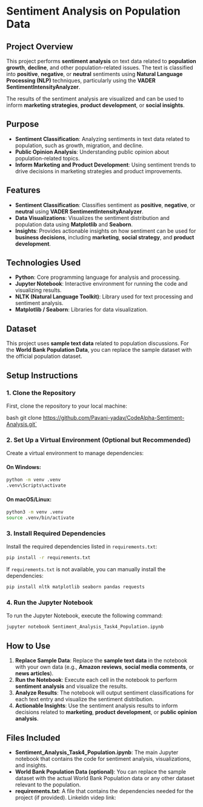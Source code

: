 
# Sentiment Analysis on Population Data

## Project Overview
This project performs **sentiment analysis** on text data related to **population growth**, **decline**, and other population-related issues. The text is classified into **positive**, **negative**, or **neutral** sentiments using **Natural Language Processing (NLP)** techniques, particularly using the **VADER SentimentIntensityAnalyzer**.

The results of the sentiment analysis are visualized and can be used to inform **marketing strategies**, **product development**, or **social insights**.

## Purpose
- **Sentiment Classification**: Analyzing sentiments in text data related to population, such as growth, migration, and decline.
- **Public Opinion Analysis**: Understanding public opinion about population-related topics.
- **Inform Marketing and Product Development**: Using sentiment trends to drive decisions in marketing strategies and product improvements.

## Features
- **Sentiment Classification**: Classifies sentiment as **positive**, **negative**, or **neutral** using **VADER SentimentIntensityAnalyzer**.
- **Data Visualizations**: Visualizes the sentiment distribution and population data using **Matplotlib** and **Seaborn**.
- **Insights**: Provides actionable insights on how sentiment can be used for **business decisions**, including **marketing**, **social strategy**, and **product development**.

## Technologies Used
- **Python**: Core programming language for analysis and processing.
- **Jupyter Notebook**: Interactive environment for running the code and visualizing results.
- **NLTK (Natural Language Toolkit)**: Library used for text processing and sentiment analysis.
- **Matplotlib / Seaborn**: Libraries for data visualization.

## Dataset
This project uses **sample text data** related to population discussions.
For the **World Bank Population Data**, you can replace the sample dataset with the official population dataset.

## Setup Instructions

### 1. Clone the Repository
First, clone the repository to your local machine:

bash
git clone https://github.com/Pavani-yadav/CodeAlpha-Sentiment-Analysis.git`

### 2. Set Up a Virtual Environment (Optional but Recommended)

Create a virtual environment to manage dependencies:

#### On Windows:

```bash
python -m venv .venv
.venv\Scripts\activate
```

#### On macOS/Linux:

```bash
python3 -m venv .venv
source .venv/bin/activate
```

### 3. Install Required Dependencies

Install the required dependencies listed in `requirements.txt`:

```bash
pip install -r requirements.txt
```

If `requirements.txt` is not available, you can manually install the dependencies:

```bash
pip install nltk matplotlib seaborn pandas requests
```

### 4. Run the Jupyter Notebook

To run the Jupyter Notebook, execute the following command:

```bash
jupyter notebook Sentiment_Analysis_Task4_Population.ipynb
```

## How to Use

1. **Replace Sample Data**: Replace the **sample text data** in the notebook with your own data (e.g., **Amazon reviews**, **social media comments**, or **news articles**).
2. **Run the Notebook**: Execute each cell in the notebook to perform **sentiment analysis** and visualize the results.
3. **Analyze Results**: The notebook will output sentiment classifications for each text entry and visualize the sentiment distribution.
4. **Actionable Insights**: Use the sentiment analysis results to inform decisions related to **marketing**, **product development**, or **public opinion analysis**.

## Files Included

* **Sentiment\_Analysis\_Task4\_Population.ipynb**: The main Jupyter notebook that contains the code for sentiment analysis, visualizations, and insights.
* **World Bank Population Data (optional)**: You can replace the sample dataset with the actual World Bank Population data or any other dataset relevant to the population.
* **requirements.txt**: A file that contains the dependencies needed for the project (if provided).
  Linkeldn videp link:

 

